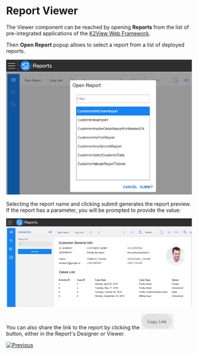 # Report Viewer

The Viewer component can be reached by opening **Reports** from the list of pre-integrated applications of the [K2View Web Framework](/articles/30_web_framework/01_web_framework_overview.md). 

Then **Open Report** popup allows to select a report from a list of deployed reports. 

<img src="images/06_open_report.png" style="zoom:80%;" />

Selecting the report name and clicking submit generates the report preview. If the report has a parameter, you will be prompted to provide the value:

![](images/06_open_report_preview.png)

You can also share the link to the report by clicking the ![](images/copy_link.png) button, either in the Report's Designer or Viewer. 



 [![Previous](/articles/images/Previous.png)](05_design_report_layout.md)